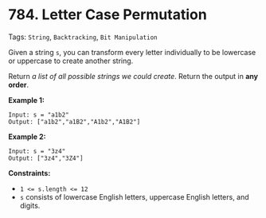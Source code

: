 # 784. Letter Case Permutation

Tags: `String`, `Backtracking`, `Bit Manipulation`

Given a string `s`, you can transform every letter individually to be lowercase or uppercase to create another string.

Return _a list of all possible strings we could create_. Return the output in **any order**.

**Example 1:**

```
Input: s = "a1b2"
Output: ["a1b2","a1B2","A1b2","A1B2"]
```

**Example 2:**

```
Input: s = "3z4"
Output: ["3z4","3Z4"]
```

**Constraints:**

*   `1 <= s.length <= 12`
*   `s` consists of lowercase English letters, uppercase English letters, and digits.